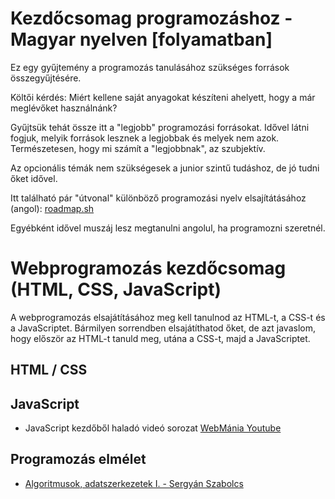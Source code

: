 # Kezdőcsomag programozáshoz - Magyar nyelven [folyamatban]

Ez egy gyűjtemény a programozás tanulásához szükséges források összegyűjtésére.

Költői kérdés: Miért kellene saját anyagokat készíteni ahelyett, hogy a már meglévőket használnánk?

Gyűjtsük tehát össze itt a "legjobb" programozási forrásokat.
Idővel látni fogjuk, melyik források lesznek a legjobbak és melyek nem azok.
Természetesen, hogy mi számít a "legjobbnak", az szubjektív.

Az opcionális témák nem szükségesek a junior szintű tudáshoz, de jó tudni őket idővel.

Itt található pár "útvonal" különböző programozási nyelv elsajítátásához (angol): [roadmap.sh](https://roadmap.sh/)

Egyébként idővel muszáj lesz megtanulni angolul, ha programozni szeretnél.

# Webprogramozás kezdőcsomag (HTML, CSS, JavaScript)

A webprogramozás elsajátításához meg kell tanulnod az HTML-t, a CSS-t és a JavaScriptet.
Bármilyen sorrendben elsajátíthatod őket,
de azt javaslom, hogy először az HTML-t tanuld meg, utána a CSS-t, majd a JavaScriptet.

## HTML / CSS

## JavaScript

 - JavaScript kezdőből haladó videó sorozat
[WebMánia Youtube](https://www.youtube.com/watch?v=f3tGk_9eUJ0&list=PLbcJ_vPJW9XNGpDU2HhA1UPdQvMXa_M4f&pp=iAQB)

## Programozás elmélet

 - [Algoritmusok, adatszerkezetek I. - Sergyán Szabolcs](https://users.nik.uni-obuda.hu/sergyan/Programozas1Jegyzet.pdf)

